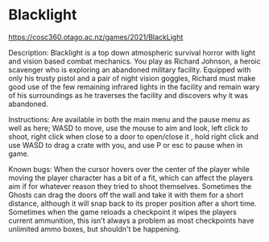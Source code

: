 # Blacklight
https://cosc360.otago.ac.nz/games/2021/BlackLight

Description:
Blacklight is a top down atmospheric survival horror with light and vision based combat mechanics.
You play as Richard Johnson, a heroic scavenger who is exploring an abandoned military facility. Equipped with only his trusty pistol and a pair of night vision goggles, Richard must make good use of the few remaining infrared lights in the facility and remain wary of his surroundings as he traverses the facility and discovers why it was abandoned.

Instructions:
Are available in both the main menu and the pause menu as well as here; WASD to move, use the mouse to aim and look, left click to shoot, right click when close to a door to open/close it , hold right click and use WASD to drag a crate with you, and use P or esc to pause when in game.

Known bugs:
When the cursor hovers over the center of the player while moving the player character has a bit of a fit, which can affect the players aim if for whatever reason they tried to shoot themselves. 
Sometimes the Ghosts can drag the doors off the wall and take it with them for a short distance, although it will snap back to its proper position after a short time.
Sometimes when the game reloads a checkpoint it wipes the players current ammunition, this isn't always a problem as most checkpoints have unlimited ammo boxes, but shouldn't be happening.
